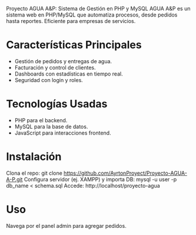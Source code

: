 
Proyecto AGUA A&P: Sistema de Gestión en PHP y MySQL
AGUA A&P es un sistema web en PHP/MySQL que automatiza procesos, desde pedidos hasta reportes. Eficiente para empresas de servicios.
# Características Principales
- Gestión de pedidos y entregas de agua.
- Facturación y control de clientes.
- Dashboards con estadísticas en tiempo real.
- Seguridad con login y roles.

# Tecnologías Usadas
- PHP para el backend.
- MySQL para la base de datos.
- JavaScript para interacciones frontend.

# Instalación
Clona el repo: git clone https://github.com/AyrtonProyect/Proyecto-AGUA-A-P.git
Configura servidor (ej. XAMPP) y importa DB: mysql -u user -p db_name < schema.sql
Accede: http://localhost/proyecto-agua

# Uso
Navega por el panel admin para agregar pedidos.

